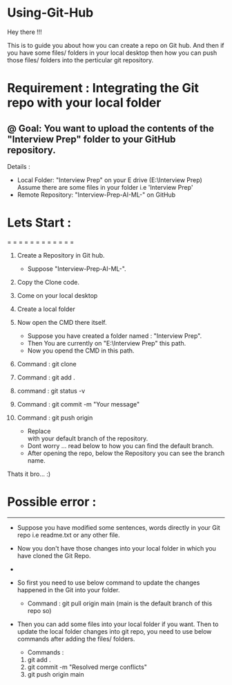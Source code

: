# Using-Git-Hub


Hey there !!!

This is to guide you about how you can create a repo on Git hub. 
And then if you have some files/ folders in your local desktop then how you can push those files/ folders into the perticular git repository. 

# Requirement : Integrating the Git repo with your local folder 
@ Goal: You want to upload the contents of the "Interview Prep" folder to your GitHub repository.
-----------------------------------------------------------------
Details : 
* Local Folder: "Interview Prep" on your E drive (E:\Interview Prep)    Assume there are some files in your folder i.e 'Interview Prep'
* Remote Repository: "Interview-Prep-AI-ML-" on GitHub




# Lets Start : 
= = = = = = = = = = = = 

1. Create a Repository in Git hub.
   - Suppose "Interview-Prep-AI-ML-".
  
2. Copy the Clone code.

3. Come on your local desktop

4. Create a local folder

5. Now open the CMD there itself.
   - Suppose you have created a folder named : "Interview Prep".
   - Then You are currently on "E:\Interview Prep" this path.
   - Now you opend the CMD in this path.
  
6. Command : git clone <clone code>

7. Command : git add .

8. command : git status -v

9. Command : git commit -m "Your message"

10. Command : git push origin <main>
    - Replace <main> with your default branch of the repository.
    - Dont worry ... read below to how you can find the default branch.
    - After opening the repo, below the Repository you can see the branch name.
   

Thats it bro... :)


# Possible error :
---------------------

- Suppose you have modified some sentences, words directly in your Git repo i.e readme.txt or any other file.
- Now you don't have those changes into your local folder in which you have cloned the Git Repo.
- 
- So first you need to use below command to update the changes happened in the Git into your folder.
  * Command : git pull origin main
  (main is the default branch of this repo so)
  
- Then you can add some files into your local folder if you want. Then to update the local folder changes into git repo, you need to use below commands after adding the files/ folders.
  * Commands :

  1. git add .
  2. git commit -m "Resolved merge conflicts"
  3. git push origin main
  
  

 
